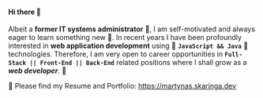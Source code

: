 #### Hi there 👋

Albeit a **former IT systems administrator** :floppy_disk:, I am self-motivated and always eager to learn something new :brain:. In recent years I have been profoundly interested in **web application development** using :fist_right: **`JavaScript && Java`** :fist_left: technologies. Therefore, I am very open to career opportunities in **`Full-Stack || Front-End || Back-End`** related positions where I shall grow as a **_web developer_**. :mechanical_arm:

:scroll: Please find my Resume and Portfolio: https://martynas.skaringa.dev
